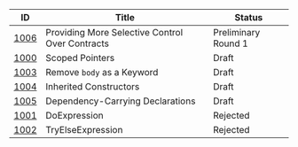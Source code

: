 |                  ID|                           Title|  Status|
|--------------------|--------------------------------|--------|
|[1006](./DIP1006.md)|Providing More Selective Control Over Contracts|Preliminary Round 1|
|[1000](./DIP1000.md)|                 Scoped Pointers|Draft|
|[1003](./DIP1003.md)|      Remove `body` as a Keyword|Draft|
|[1004](./DIP1004.md)|          Inherited Constructors|Draft|
|[1005](./DIP1005.md)|Dependency-Carrying Declarations|Draft|
|[1001](./DIP1001.md)|                    DoExpression|Rejected|
|[1002](./DIP1002.md)|               TryElseExpression|Rejected|
